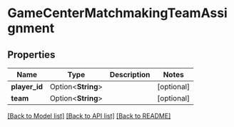 # GameCenterMatchmakingTeamAssignment

## Properties

Name | Type | Description | Notes
------------ | ------------- | ------------- | -------------
**player_id** | Option<**String**> |  | [optional]
**team** | Option<**String**> |  | [optional]

[[Back to Model list]](../README.md#documentation-for-models) [[Back to API list]](../README.md#documentation-for-api-endpoints) [[Back to README]](../README.md)


